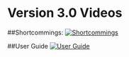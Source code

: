 #   Version 3.0 Videos


##Shortcommings:
[![Shortcommings](http://img.youtube.com/vi/RJ4WgGRCNfI/0.jpg)](http://www.youtube.com/watch?v=RJ4WgGRCNfI)


##User Guide
[![User Guide](http://img.youtube.com/vi/UqxlRaivUi0/0.jpg)](http://www.youtube.com/watch?v=UqxlRaivUi0)

